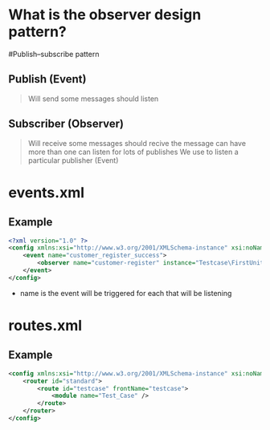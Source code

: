 
# What is the observer design pattern?


#Publish–subscribe pattern

## Publish (Event)
> Will send some messages
> should listen

## Subscriber (Observer)
> Will receive some messages
> should recive the message
> can have more than one 
>can listen for lots of publishes
> We use to listen a particular publisher (Event)



# events.xml
## Example
```xml
<?xml version="1.0" ?>
<config xmlns:xsi="http://www.w3.org/2001/XMLSchema-instance" xsi:noNamespaceSchemaLocation="urn:magento:framework:Event/etc/events.xsd">
	<event name="customer_register_success">
		<observer name="customer-register" instance="Testcase\FirstUnit\Observer\ChangeCustomerGroupIp"/>
	</event>
</config>
```
* <event> name is the event will be triggered for each <observer> that will be listening

# routes.xml
## Example
```xml
<config xmlns:xsi="http://www.w3.org/2001/XMLSchema-instance" xsi:noNamespaceSchemaLocation="urn:magento:framework:App/etc/routes.xsd">
    <router id="standard">
        <route id="testcase" frontName="testcase">
            <module name="Test_Case" />
        </route>
    </router>
</config>
```